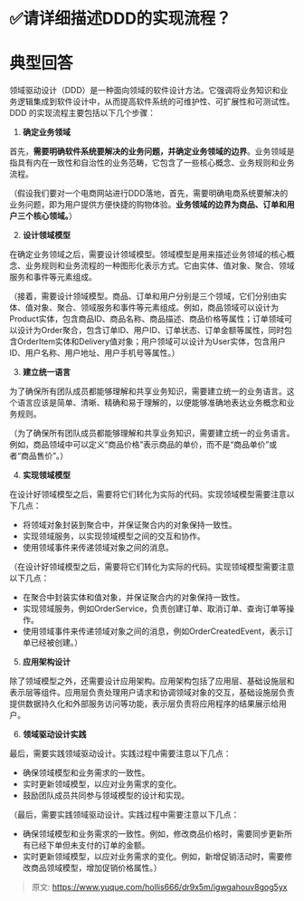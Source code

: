 # ✅请详细描述DDD的实现流程？


# 典型回答

领域驱动设计（DDD）是一种面向领域的软件设计方法。它强调将业务知识和业务逻辑集成到软件设计中，从而提高软件系统的可维护性、可扩展性和可测试性。DDD 的实现流程主要包括以下几个步骤：

1. **确定业务领域**

首先，**需要明确软件系统要解决的业务问题，并确定业务领域的边界**。业务领域是指具有内在一致性和自治性的业务范畴，它包含了一些核心概念、业务规则和业务流程。

（假设我们要对一个电商网站进行DDD落地，首先，需要明确电商系统要解决的业务问题，即为用户提供方便快捷的购物体验。**业务领域的边界为商品、订单和用户三个核心领域。**）

2. **设计领域模型**

在确定业务领域之后，需要设计领域模型。领域模型是用来描述业务领域的核心概念、业务规则和业务流程的一种图形化表示方式。它由实体、值对象、聚合、领域服务和事件等元素组成。

（接着，需要设计领域模型。商品、订单和用户分别是三个领域，它们分别由实体、值对象、聚合、领域服务和事件等元素组成。例如，商品领域可以设计为Product实体，包含商品ID、商品名称、商品描述、商品价格等属性；订单领域可以设计为Order聚合，包含订单ID、用户ID、订单状态、订单金额等属性，同时包含OrderItem实体和Delivery值对象；用户领域可以设计为User实体，包含用户ID、用户名称、用户地址、用户手机号等属性。）

3. **建立统一语言**

为了确保所有团队成员都能够理解和共享业务知识，需要建立统一的业务语言。这个语言应该是简单、清晰、精确和易于理解的，以便能够准确地表达业务概念和业务规则。

（为了确保所有团队成员都能够理解和共享业务知识，需要建立统一的业务语言。例如，商品领域中可以定义“商品价格”表示商品的单价，而不是“商品单价”或者“商品售价”。）

4. **实现领域模型**

在设计好领域模型之后，需要将它们转化为实际的代码。实现领域模型需要注意以下几点：

- 将领域对象封装到聚合中，并保证聚合内的对象保持一致性。
- 实现领域服务，以实现领域模型之间的交互和协作。
- 使用领域事件来传递领域对象之间的消息。

（在设计好领域模型之后，需要将它们转化为实际的代码。实现领域模型需要注意以下几点：

- 在聚合中封装实体和值对象，并保证聚合内的对象保持一致性。
- 实现领域服务，例如OrderService，负责创建订单、取消订单、查询订单等操作。
- 使用领域事件来传递领域对象之间的消息，例如OrderCreatedEvent，表示订单已经被创建。）

5. **应用架构设计**

除了领域模型之外，还需要设计应用架构。应用架构包括了应用层、基础设施层和表示层等组件。应用层负责处理用户请求和协调领域对象的交互，基础设施层负责提供数据持久化和外部服务访问等功能，表示层负责将应用程序的结果展示给用户。

6. **领域驱动设计实践**

最后，需要实践领域驱动设计。实践过程中需要注意以下几点：

- 确保领域模型和业务需求的一致性。
- 实时更新领域模型，以应对业务需求的变化。
- 鼓励团队成员共同参与领域模型的设计和实现。

（最后，需要实践领域驱动设计。实践过程中需要注意以下几点：

- 确保领域模型和业务需求的一致性。例如，修改商品价格时，需要同步更新所有已经下单但未支付的订单的金额。
- 实时更新领域模型，以应对业务需求的变化。例如，新增促销活动时，需要修改商品领域模型，增加促销价格属性。）


> 原文: <https://www.yuque.com/hollis666/dr9x5m/igwgahouv8gog5yx>